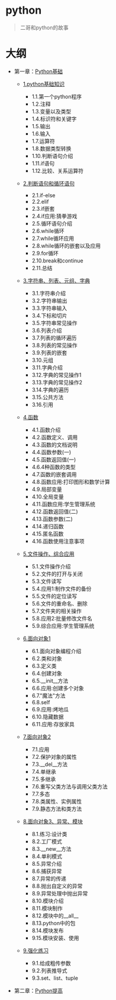 # python
> 二哥和python的故事


大纲
===

- 第一章：[Python基础](https://github.com/nacker/pythonProject/tree/master/01Base)

    - [1.python基础知识](https://github.com/nacker/pythonProject/tree/master/01Base/01)
	    - 1.1.第一个python程序
	    - 1.2.注释
	    - 1.3.变量以及类型
	    - 1.4.标识符和关键字
	    - 1.5.输出
	    - 1.6.输入
	    - 1.7.运算符
	    - 1.8.数据类型转换
	    - 1.10.判断语句介绍
	    - 1.11.if语句
	    - 1.12.比较、关系运算符

    - [2.判断语句和循环语句](https://github.com/nacker/pythonProject/tree/master/01Base/02)
	    - 2.1.if-else
	    - 2.2.elif
	    - 2.3.if嵌套
	    - 2.4.if应用:猜拳游戏
	    - 2.5.循环语句介绍
	    - 2.6.while循环
	    - 2.7.while循环应用
	    - 2.8.while循环的嵌套以及应用
	    - 2.9.for循环
	    - 2.10.break和continue
	    - 2.11.总结

	- [3.字符串、列表、元组、字典](https://github.com/nacker/pythonProject/tree/master/01Base/03)
	    - 3.1.字符串介绍
	    - 3.2.字符串输出
	    - 3.3.字符串输入
	    - 3.4.下标和切片
	    - 3.5.字符串常见操作
	    - 3.6.列表介绍
	    - 3.7.列表的循环遍历
	    - 3.8.列表的常见操作
	    - 3.9.列表的嵌套
	    - 3.10.元组
	    - 3.11.字典介绍
	    - 3.12.字典的常见操作1
	    - 3.13.字典的常见操作2
	    - 3.14.字典的遍历
	    - 3.15.公共方法
	    - 3.16.引用

	- [4.函数](https://github.com/nacker/pythonProject/tree/master/01Base/04)
	    - 4.1.函数介绍
	    - 4.2.函数定义、调用
	    - 4.3.函数的文档说明
	    - 4.4.函数参数(一)
	    - 4.5.函数返回值(一)
	    - 4.6.4种函数的类型
	    - 4.7.函数的嵌套调用
	    - 4.8.函数应用:打印图形和数学计算
	    - 4.9.局部变量
	    - 4.10.全局变量
	    - 4.11.函数应用:学生管理系统
	    - 4.12.函数返回值(二)
	    - 4.13.函数参数(二)
	    - 4.14.递归函数
	    - 4.15.匿名函数
	    - 4.16.函数使用注意事项

    - [5.文件操作、综合应用](https://github.com/nacker/pythonProject/tree/master/01Base/05)
	    - 5.1.文件操作介绍
	    - 5.2.文件的打开与关闭
	    - 5.3.文件读写
	    - 5.4.应用1:制作文件的备份
	    - 5.5.文件的定位读写
	    - 5.6.文件的重命名、删除
	    - 5.7.文件夹的相关操作
	    - 5.8.应用2:批量修改文件名
	    - 5.9.综合应用:学生管理系统

    - [6.面向对象1](https://github.com/nacker/pythonProject/tree/master/01Base/06)
	    - 6.1.面向对象编程介绍
	    - 6.2.类和对象
	    - 6.3.定义类
	    - 6.4.创建对象
	    - 6.5.__init__方法
	    - 6.6.应用:创建多个对象
	    - 6.7."魔法"方法
	    - 6.8.self
	    - 6.9.应用:烤地瓜
	    - 6.10.隐藏数据
	    - 6.11.应用:存放家具

	- [7.面向对象2](https://github.com/nacker/pythonProject/tree/master/01Base/07)
	    - 7.1.应用
	    - 7.2.保护对象的属性
	    - 7.3.__del__方法
	    - 7.4.单继承
	    - 7.5.多继承
	    - 7.6.重写父类方法与调用父类方法
	    - 7.7.多态
	    - 7.8.类属性、实例属性
	    - 7.9.静态方法和类方法

	- [8.面向对象3、异常、模块](https://github.com/nacker/pythonProject/tree/master/01Base/08)
	    - 8.1.练习:设计类
	    - 8.2.工厂模式
	    - 8.3.__new__方法
	    - 8.4.单利模式
	    - 8.5.异常介绍
	    - 8.6.捕获异常
	    - 8.7.异常的传递
	    - 8.8.抛出自定义的异常
	    - 8.9.异常处理中抛出异常
	    - 8.10.模块介绍
	    - 8.11.模块制作
	    - 8.12.模块中的__all__
	    - 8.13.python中的包
	    - 8.14.模块发布
	    - 9.15.模块安装、使用

	- [9.强化练习](https://github.com/nacker/pythonProject/tree/master/01Base/09)
	    - 9.1.给成粗传参数
	    - 9.2.列表推导式
	    - 9.3.set、list、tuple

- 第二章：[Python提高](https://github.com/nacker/phpProject/tree/master/01_Base)